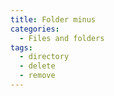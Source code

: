 ```yaml
---
title: Folder minus
categories:
  - Files and folders
tags:
  - directory
  - delete
  - remove
---
```


